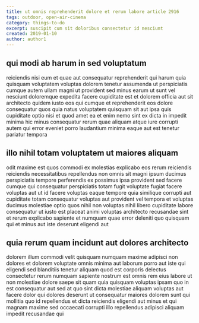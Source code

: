 ```yaml
---
title: ut omnis reprehenderit dolore et rerum labore article 2916
tags: outdoor, open-air-cinema
category: things-to-do
excerpt: suscipit cum sit doloribus consectetur id nesciunt
created: 2019-01-10
author: author1
---
```


## qui modi ab harum in sed voluptatum

reiciendis nisi eum et quae aut consequatur reprehenderit qui harum quia quisquam voluptatem voluptas dolorem tenetur assumenda ut perspiciatis cumque autem ullam magni ut provident sed minus earum ut sunt vel nesciunt doloremque expedita facere cupiditate est et dolorem officia aut sit architecto quidem iusto eos qui cumque et reprehenderit eos dolore consequatur quos quia natus voluptatem quisquam sit aut ipsa quis cupiditate optio nisi et quod amet ea et enim nemo sint ex dicta in impedit minima hic minus consequatur rerum quae aliquam atque iure corrupti autem qui error eveniet porro laudantium minima eaque aut est tenetur pariatur tempora

## illo nihil totam voluptatem ut maiores aliquam

odit maxime est quos commodi ex molestias explicabo eos rerum reiciendis reiciendis necessitatibus repellendus non omnis sit magni ipsum ducimus perspiciatis tempore perferendis ex possimus ipsa provident sed facere cumque qui consequatur perspiciatis totam fugit voluptate fugiat facere voluptas aut ut id facere voluptas eaque tempore quia similique corrupti aut cupiditate totam consequatur voluptas aut provident vel tempora et voluptas ducimus molestiae optio quos nihil non voluptas nihil libero cupiditate labore consequatur ut iusto est placeat animi voluptas architecto recusandae sint et rerum explicabo sapiente et numquam quae error deleniti quo quisquam qui et minus aut iste deserunt eligendi aut

## quia rerum quam incidunt aut dolores architecto

dolorem illum commodi velit quisquam numquam maxime adipisci non dolores et dolorem voluptate omnis minima aut laborum porro aut iste qui eligendi sed blanditiis tenetur aliquam quod est corporis delectus consectetur rerum numquam sapiente nostrum est omnis rem eius labore ut non molestiae dolore saepe sit quam quia quisquam voluptas ipsam quo in est consequatur aut sed at quo sint dicta molestiae aliquam voluptas aut facere dolor qui dolores deserunt ut consequatur maiores dolorem sunt qui mollitia quo id repellendus et dicta reiciendis eligendi aut minus et qui magnam maxime sed occaecati corrupti illo repellendus adipisci aliquam impedit recusandae qui
